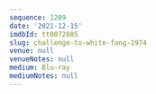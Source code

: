 ```yaml
---
sequence: 1209
date: '2021-12-15'
imdbId: tt0072085
slug: challenge-to-white-fang-1974
venue: null
venueNotes: null
medium: Blu-ray
mediumNotes: null
---
```


